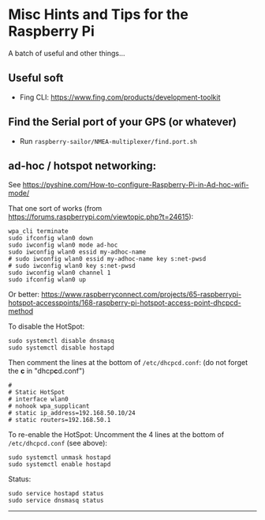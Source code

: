 # Misc Hints and Tips for the Raspberry Pi
A batch of useful and other things...

## Useful soft
- Fing CLI: <https://www.fing.com/products/development-toolkit>


## Find the Serial port of your GPS (or whatever)
- Run `raspberry-sailor/NMEA-multiplexer/find.port.sh`


## ad-hoc / hotspot networking:
See <https://pyshine.com/How-to-configure-Raspberry-Pi-in-Ad-hoc-wifi-mode/>

That one sort of works (from <https://forums.raspberrypi.com/viewtopic.php?t=24615>):
```
wpa_cli terminate
sudo ifconfig wlan0 down
sudo iwconfig wlan0 mode ad-hoc
sudo iwconfig wlan0 essid my-adhoc-name
# sudo iwconfig wlan0 essid my-adhoc-name key s:net-pwsd
# sudo iwconfig wlan0 key s:net-pwsd
sudo iwconfig wlan0 channel 1
sudo ifconfig wlan0 up
```
Or better: <https://www.raspberryconnect.com/projects/65-raspberrypi-hotspot-accesspoints/168-raspberry-pi-hotspot-access-point-dhcpcd-method>

To disable the HotSpot:
```
sudo systemctl disable dnsmasq
sudo systemctl disable hostapd
```
Then comment the lines at the bottom of `/etc/dhcpcd.conf`:  (do not forget the **c** in "dhcp**c**d.conf")
```
#
# Static HotSpot
# interface wlan0
# nohook wpa_supplicant
# static ip_address=192.168.50.10/24
# static routers=192.168.50.1
```
To re-enable the HotSpot:
Uncomment the 4 lines at the bottom of `/etc/dhcpcd.conf` (see above):
```
sudo systemctl unmask hostapd
sudo systemctl enable hostapd
```
Status:
```
sudo service hostapd status
sudo service dnsmasq status
```

---
